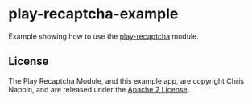 play-recaptcha-example
======================

Example showing how to use the [play-recaptcha](https://github.com/chrisnappin/play-recaptcha) module.

License
-------

The Play Recaptcha Module, and this example app, are copyright Chris Nappin, and are released under the 
[Apache 2 License](http://www.apache.org/licenses/LICENSE-2.0).
